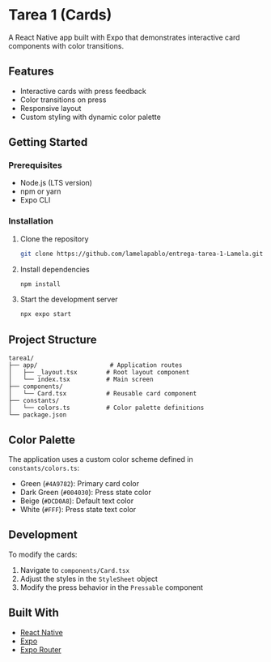 # Tarea 1 (Cards)

A React Native app built with Expo that demonstrates interactive card components with color transitions.

## Features

- Interactive cards with press feedback
- Color transitions on press
- Responsive layout
- Custom styling with dynamic color palette

## Getting Started

### Prerequisites

- Node.js (LTS version)
- npm or yarn
- Expo CLI

### Installation

1. Clone the repository
   ```bash
   git clone https://github.com/lamelapablo/entrega-tarea-1-Lamela.git
   ```

2. Install dependencies
   ```bash
   npm install
   ```

3. Start the development server
   ```bash
   npx expo start
   ```

## Project Structure

```
tarea1/
├── app/                    # Application routes
│   ├── _layout.tsx        # Root layout component
│   └── index.tsx          # Main screen
├── components/            
│   └── Card.tsx           # Reusable card component
├── constants/
│   └── colors.ts          # Color palette definitions
└── package.json
```

## Color Palette

The application uses a custom color scheme defined in `constants/colors.ts`:

- Green (`#4A9782`): Primary card color
- Dark Green (`#004030`): Press state color
- Beige (`#DCD0A8`): Default text color
- White (`#FFF`): Press state text color

## Development

To modify the cards:

1. Navigate to `components/Card.tsx`
2. Adjust the styles in the `StyleSheet` object
3. Modify the press behavior in the `Pressable` component

## Built With

- [React Native](https://reactnative.dev/)
- [Expo](https://expo.dev/)
- [Expo Router](https://expo.github.io/router/docs/)
